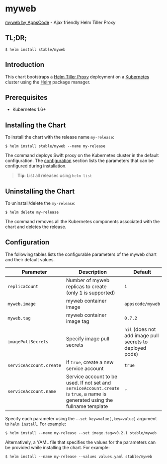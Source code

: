 # myweb
[myweb by AppsCode](https://github.com/appscode/myweb) - Ajax friendly Helm Tiller Proxy
## TL;DR;

```console
$ helm install stable/myweb
```

## Introduction

This chart bootstraps a [Helm Tiller Proxy](https://github.com/appscode/myweb) deployment on a [Kubernetes](http://kubernetes.io) cluster using the [Helm](https://helm.sh) package manager.

## Prerequisites

- Kubernetes 1.6+

## Installing the Chart
To install the chart with the release name `my-release`:
```console
$ helm install stable/myweb --name my-release
```
The command deploys Swift proxy on the Kubernetes cluster in the default configuration. The [configuration](#configuration) section lists the parameters that can be configured during installation.

> **Tip**: List all releases using `helm list`

## Uninstalling the Chart

To uninstall/delete the `my-release`:

```console
$ helm delete my-release
```

The command removes all the Kubernetes components associated with the chart and deletes the release.

## Configuration

The following tables lists the configurable parameters of the myweb chart and their default values.


| Parameter                 | Description                                                   | Default          |
| --------------------------| --------------------------------------------------------------| -----------------|
| `replicaCount`            | Number of myweb replicas to create (only 1 is supported)      | `1`              |
| `myweb.image`             | myweb container image                                         | `appscode/myweb` |
| `myweb.tag`               | myweb container image tag                                     | `0.7.2`          |
| `imagePullSecrets`        | Specify image pull secrets                                    | `nil` (does not add image pull secrets to deployed pods) |
| `serviceAccount.create`   | If `true`, create a new service account                       | `true`           |
| `serviceAccount.name`     | Service account to be used. If not set and `serviceAccount.create` is `true`, a name is generated using the fullname template | `` |


Specify each parameter using the `--set key=value[,key=value]` argument to `helm install`. For example:

```console
$ helm install --name my-release --set image.tag=v0.2.1 stable/myweb
```

Alternatively, a YAML file that specifies the values for the parameters can be provided while
installing the chart. For example:

```console
$ helm install --name my-release --values values.yaml stable/myweb
```
